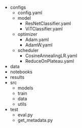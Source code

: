 - configs
    * config.yaml
    - model
        * ResNetClassifier.yaml
        * ViTClassifier.yaml
    - optimizer
        * Adam.yaml
        * AdamW.yaml
    - scheduler
        * CosineAnnealingLR.yaml
        * ReduceOnPlateau.yaml
- data
- notebooks
- results
- src
    - models
    - train
    - data
    - utils
- test
    * eval.py
    * get_metadata.py
